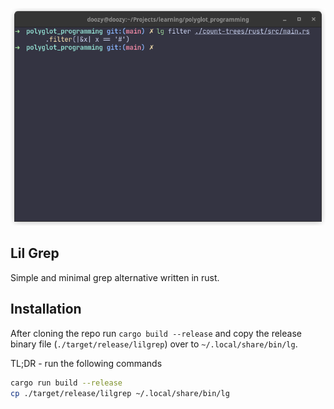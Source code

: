 ![Preview](./preview.png)

## Lil Grep
Simple and minimal grep alternative written in rust.

## Installation
After cloning the repo run `cargo build --release` and copy the release binary file (`./target/release/lilgrep`) over to `~/.local/share/bin/lg`.

TL;DR - run the following commands

```bash
cargo run build --release
cp ./target/release/lilgrep ~/.local/share/bin/lg
```
